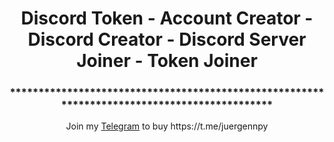 <div align="center">
<h1>Discord Token - Account Creator - Discord Creator - Discord Server Joiner - Token Joiner
</h1>
<h3>********************************************************************************************</h3>
Join my <a href="https://t.me/juergennpy" >Telegram</a> to buy https://t.me/juergennpy
